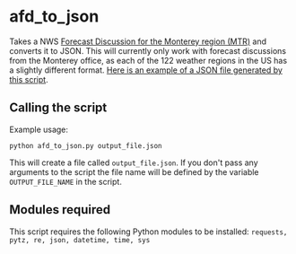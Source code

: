 # afd_to_json
Takes a NWS [Forecast Discussion for the Monterey region (MTR)](https://forecast.weather.gov/product.php?site=NWS&issuedby=MTR&product=AFD&format=CI&version=1&glossary=1) and converts it to JSON. This will currently only work with forecast discussions from the Monterey office, as each of the 122 weather regions in the US has a slightly different format. [Here is an example of a JSON file generated by this script](http://mattmangels.com/forecast/afd_mtr.json).

## Calling the script
Example usage:
```console
python afd_to_json.py output_file.json
```

This will create a file called ```output_file.json```. If you don't pass any arguments to the script the file name will be defined by the variable ```OUTPUT_FILE_NAME``` in the script.

## Modules required

This script requires the following Python modules to be installed: ```requests, pytz, re, json, datetime, time, sys```

